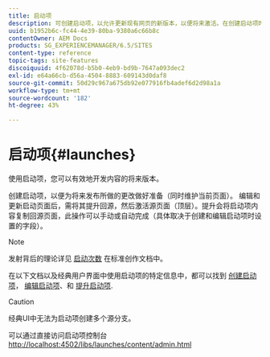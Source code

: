 ```yaml
---
title: 启动项
description: 可创建启动项，以允许更新现有网页的新版本，以便将来激活。在创建启动项时，需要指定标题和源页面。
uuid: b1952b6c-fc44-4e39-80ba-9380a6c66b8c
contentOwner: AEM Docs
products: SG_EXPERIENCEMANAGER/6.5/SITES
content-type: reference
topic-tags: site-features
discoiquuid: 4f62078d-b5b0-4eb9-bd9b-7647a093dec2
exl-id: e64a66cb-d56a-4504-8883-609143d0daf8
source-git-commit: 50d29c967a675db92e077916fb4adef6d2d98a1a
workflow-type: tm+mt
source-wordcount: '182'
ht-degree: 43%

---
```


# 启动项{#launches}

使用启动项，您可以有效地开发内容的将来版本。

创建启动项，以便为将来发布所做的更改做好准备（同时维护当前页面）。 编辑和更新启动页面后，需将其提升回源，然后激活源页面（顶层）。提升会将启动项内容复制回源页面，此操作可以手动或自动完成（具体取决于创建和编辑启动项时设置的字段）。

>[!NOTE]
>
>发射背后的理论详见 [启动次数](/help/sites-authoring/launches.md) 在标准创作文档中。
>
>在以下文档以及经典用户界面中使用启动项的特定信息中，都可以找到 [创建启动项](/help/sites-classic-ui-authoring/classic-launches-creating.md)， [编辑启动项](/help/sites-classic-ui-authoring/classic-launches-editing.md)、和 [提升启动项](/help/sites-classic-ui-authoring/classic-launches-promoting.md).

>[!CAUTION]
>
>经典UI中无法为启动项创建多个源分支。

可以通过直接访问启动项控制台 [http://localhost:4502/libs/launches/content/admin.html](http://localhost:4502/libs/launches/content/admin.html)
